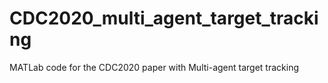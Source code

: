 # CDC2020_multi_agent_target_tracking
MATLab code for the CDC2020 paper with Multi-agent target tracking
